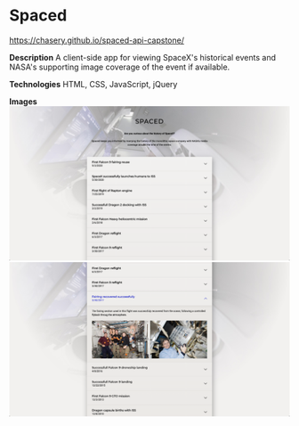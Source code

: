 # Spaced
https://chasery.github.io/spaced-api-capstone/

**Description** 
A client-side app for viewing SpaceX's historical events and NASA's supporting image coverage of the event if available.

**Technologies**
HTML, CSS, JavaScript, jQuery

**Images**
![Initial load of Spaced](/screenshots/initial.png)
![Opened SpaceX event with NASA imagery](/screenshots/opened-event.png)
